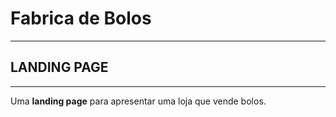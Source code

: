 # Fabrica de Bolos
---
## LANDING PAGE 
---
 Uma **landing page** para apresentar uma loja que vende bolos.
